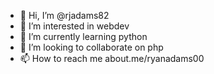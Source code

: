 - 👋 Hi, I’m @rjadams82
- 👀 I’m interested in webdev
- 🌱 I’m currently learning python
- 💞️ I’m looking to collaborate on php
- 📫 How to reach me about.me/ryanadams00

<!---
rjadams82/rjadams82 is a ✨ special ✨ repository because its `README.md` (this file) appears on your GitHub profile.
You can click the Preview link to take a look at your changes.
--->

